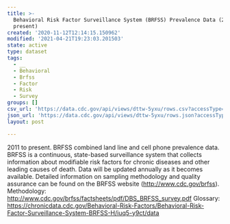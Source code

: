 ```yaml
---
title: >-
  Behavioral Risk Factor Surveillance System (BRFSS) Prevalence Data (2011 to
  present)
created: '2020-11-12T12:14:15.150962'
modified: '2021-04-21T19:23:03.201503'
state: active
type: dataset
tags:
  - __
  - Behavioral
  - Brfss
  - Factor
  - Risk
  - Survey
groups: []
csv_url: 'https://data.cdc.gov/api/views/dttw-5yxu/rows.csv?accessType=DOWNLOAD'
json_url: 'https://data.cdc.gov/api/views/dttw-5yxu/rows.json?accessType=DOWNLOAD'
layout: post

---
```

2011 to present. BRFSS combined land line and cell phone prevalence data. BRFSS is a continuous, state-based surveillance system that collects information about modifiable risk factors for chronic diseases and other leading causes of death. Data will be updated annually as it becomes available. Detailed information on sampling methodology and quality assurance can be found on the BRFSS website (http://www.cdc.gov/brfss). Methodology: http://www.cdc.gov/brfss/factsheets/pdf/DBS_BRFSS_survey.pdf Glossary: https://chronicdata.cdc.gov/Behavioral-Risk-Factors/Behavioral-Risk-Factor-Surveillance-System-BRFSS-H/iuq5-y9ct/data
